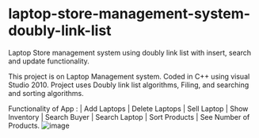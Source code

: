 # laptop-store-management-system-doubly-link-list
 Laptop Store management system using doubly  link list with insert, search and update  functionality.
 
This project is on Laptop Management system.
Coded in C++ using visual Studio 2010.
Project uses  Doubly link list algorithms, Filing, and 	searching and sorting algorithms.

Functionality of App : | Add Laptops | Delete Laptops | Sell Laptop
			 	                 | Show Inventory  | Search Buyer |  Search Laptop
			                          | Sort Products 
			                          | See Number of Products.
![image](https://user-images.githubusercontent.com/68731898/183958170-6959138f-bde0-4266-9231-1f03a86fd4f1.png)


